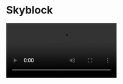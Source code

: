 <primary-label ref="event-held" />
<secondary-label ref="skyblock-mc-version" />
<secondary-label ref="skyblock-date" />

# Skyblock

<video src="https://www.youtube.com/watch?v=h6RZ1PF8JQE"/>

## Über das Event {id="general-info"}

In dem Skyblock-Event findet ihr euch in einer kompletten Void-Welt wieder.
Das Einzige, was ihr habt, ist eine kleine Insel und ein paar Starter Items.
Werdet ihr es schaffen zu überleben?

Auf eurer Insel findet ihr eine Kiste mit nützlichen Items und einen Baum, die euch den Start erleichtern
sollen.

> Beim Betreten des Events wird versucht, eure Starterinsel an einer zufälligen Position in der Welt zu platzieren. Sollte
> nach mehreren Versuchen kein freier Platz gefunden werden, werdet ihr vom Server getrennt. Bitte versucht es dann
> erneut.
>
{style="tip" title="Hinweis:"}

### Trades {id="trades"}

In den ersten 24 Stunden des Events steht euch mit `/trades` jede Stunde ein neuer Trade zu Verfügung, in dem ihr wertvolle und einzigartige Items erhalten könnt!

>
> Sobald ein Trade freigeschaltet wurde, bleibt dieser für den Rest des Events freigeschaltet. Ihr müsst also zu dem Zeitpunkt nicht online sein.
>
{style="tip" title="Was passiert, wenn ich einen Trade verpasse?"}

### Teleportation {id="teleportation"}

Um euch das Zusammenspiel zu erleichtern, habt ihr bei diesem Event die Möglichkeit, euch mit `/tpa <Spieler>` zu euren Freunden zu teleportieren.

Darüber hinaus könnt ihr euch mit `/sethome` einen Home-Punkt setzen und euch mit `/home` dorthin zurück teleportieren.

> **Achtung:** Ihr könnt diese Befehle nur alle 10 Minuten verwenden!
>
{style="warning"}

### VoiceChat {id="voicechat"}

In diesem Event steht euch ein Ingame-VoiceChat zur Verfügung, über welchen ihr mit anderen Spielern sprechen könnt.

Um den VoiceChat benutzen zu können, müsst ihr euch die SimpleVoiceChat Mod installieren.

Den Download der Mod findet ihr hier: [SimpleVoiceChat](https://modrinth.com/plugin/simple-voice-chat)


## Regeln {id="rules"}

> Bei diesem Event gibt es keine Regeländerungen. \
> Es gelten die allgemeinen Serverregeln, welche ihr [hier](rules.md) einsehen k&ouml;nnt.
>
> **Bitte macht euch vor der Teilnahme mit den Regeln vertraut!**
>
{style="note" title="Es gelten die allgemeinen Serverregeln!"}

## Q&amp;A {id="q-a"}

{collapsible="true" default-state="collapsed"}
Wann beginnt das Event? {id="event-date"}
: Das Event läuft voraussichtlich vom **01.08.2024** bis zum **03.08.2024**.

Welche Version von Minecraft wird benötigt? {id="event-mc-version"}
: Das Event wird in der Version **1.21** stattfinden.

Was passiert, wenn ich gegen die Regeln verstoße? {id="event-rules"}
: Regelverstöße werden ernst genommen und können zum dauerhaften Ausschluss vom gesamten Server führen. Haltet euch
bitte an die Regeln, um ein faires und spaßiges Event für alle zu gewährleisten.

Ist PvP aktiviert? {id="event-pvp"}
: Nein, PvP ist während des Events deaktiviert. Allerdings kann es manuell durch CastCrafter aktiviert werden.

Kann man auch später noch dem Event beitreten? {id="event-join-later"}
: Ja, auch wenn das Event bereits begonnen hat, kannst du jederzeit dem Event beitreten. Wenn allerdings die maximale
Spieleranzahl erreicht ist, kann es sein, dass du dich in die Warteschlange einreihen musst.